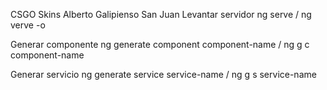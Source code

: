 CSGO Skins Alberto Galipienso San Juan
Levantar servidor
ng serve / ng verve -o  

Generar componente
ng generate component component-name  / ng g c component-name 

Generar servicio
ng generate service service-name / ng g s service-name